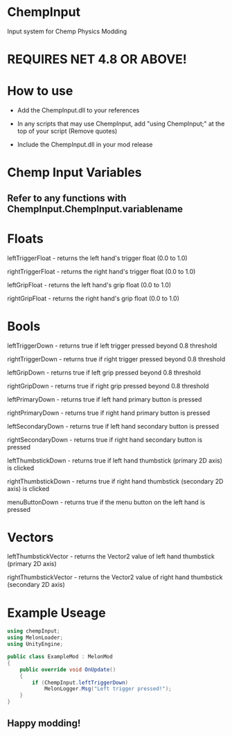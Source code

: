 # ChempInput
Input system for Chemp Physics Modding

# **REQUIRES NET 4.8 OR ABOVE!**

# How to use

- Add the ChempInput.dll to your references
 
- In any scripts that may use ChempInput, add "using ChempInput;" at the top of your script (Remove quotes)
 
- Include the ChempInput.dll in your mod release

# Chemp Input Variables
## Refer to any functions with ChempInput.ChempInput.variablename
# Floats
leftTriggerFloat - returns the left hand's trigger float (0.0 to 1.0)

 rightTriggerFloat - returns the right hand's trigger float (0.0 to 1.0)
 
 leftGripFloat - returns the left hand's grip float (0.0 to 1.0)
 
 rightGripFloat - returns the right hand's grip float (0.0 to 1.0)
 
# Bools
leftTriggerDown - returns true if left trigger pressed beyond 0.8 threshold

 rightTriggerDown - returns true if right trigger pressed beyond 0.8 threshold
 
 leftGripDown - returns true if left grip pressed beyond 0.8 threshold
 
 rightGripDown - returns true if right grip pressed beyond 0.8 threshold
 
leftPrimaryDown - returns true if left hand primary button is pressed

 rightPrimaryDown - returns true if right hand primary button is pressed
 
 leftSecondaryDown - returns true if left hand secondary button is pressed
 
 rightSecondaryDown - returns true if right hand secondary button is pressed
 
leftThumbstickDown - returns true if left hand thumbstick (primary 2D axis) is clicked

 rightThumbstickDown - returns true if right hand thumbstick (secondary 2D axis) is clicked
 
menuButtonDown - returns true if the menu button on the left hand is pressed

# Vectors
leftThumbstickVector - returns the Vector2 value of left hand thumbstick (primary 2D axis)

 rightThumbstickVector - returns the Vector2 value of right hand thumbstick (secondary 2D axis)

# Example Useage

```csharp
using chempInput;
using MelonLoader;
using UnityEngine;

public class ExampleMod : MelonMod
{
    public override void OnUpdate()
    {
        if (ChempInput.leftTriggerDown)
            MelonLogger.Msg("Left trigger pressed!");
    }
} 
```
## Happy modding!
